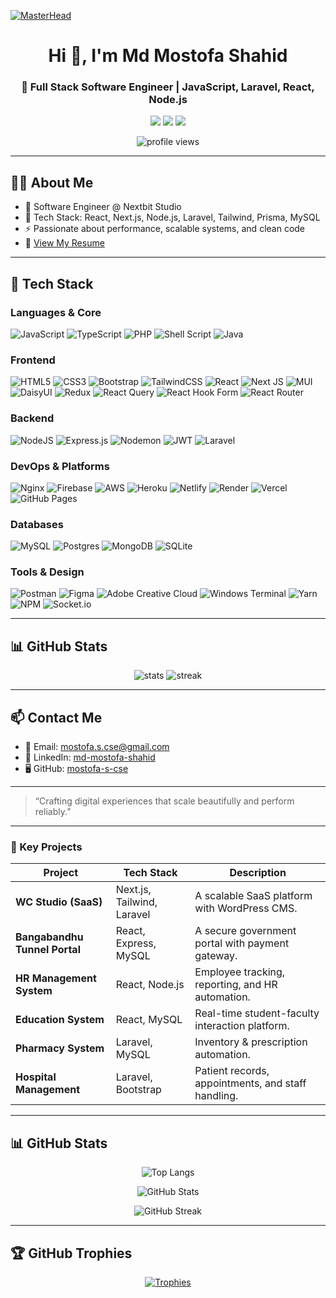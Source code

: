 [![MasterHead](https://firebasestorage.googleapis.com/v0/b/flexi-coding.appspot.com/o/dempgi7-520f8d5f-63d4-4453-8822-dbc149ae27f8.gif?alt=media&token=91c0c7b2-93c3-4029-b011-1a8703c5730d)](https://mostofa-s-cse.io)


<h1 align="center">Hi 👋, I'm Md Mostofa Shahid</h1>
<h3 align="center">🚀 Full Stack Software Engineer | JavaScript, Laravel, React, Node.js</h3>

<p align="center">
  <a href="mailto:mostofa.s.cse@gmail.com"><img src="https://img.shields.io/badge/email-D14836?style=for-the-badge&logo=gmail&logoColor=white" /></a>
  <a href="https://www.linkedin.com/in/md-mostofa-shahid/"><img src="https://img.shields.io/badge/linkedin-0077B5.svg?style=for-the-badge&logo=linkedin&logoColor=white" /></a>
  <a href="https://github.com/mostofa-s-cse"><img src="https://img.shields.io/github/followers/mostofa-s-cse?style=for-the-badge" /></a>
</p>

<p align="center">
  <img src="https://komarev.com/ghpvc/?username=mostofa-s-cse&label=Profile%20views&color=0e75b6&style=flat" alt="profile views" />
</p>

---

## 🧑‍💻 About Me

- 💼 Software Engineer @ Nextbit Studio  
- 🔧 Tech Stack: React, Next.js, Node.js, Laravel, Tailwind, Prisma, MySQL  
- ⚡ Passionate about performance, scalable systems, and clean code  
- 📄 [View My Resume](https://github.com/mostofa-s-cse/mostofa-s-cse/blob/main/MD%20Mostofa%20Shahid%20CV%20Resume.pdf)

---

## 🚀 Tech Stack

### Languages & Core
![JavaScript](https://img.shields.io/badge/javascript-%23323330.svg?style=for-the-badge&logo=javascript&logoColor=%23F7DF1E)
![TypeScript](https://img.shields.io/badge/typescript-%23007ACC.svg?style=for-the-badge&logo=typescript&logoColor=white)
![PHP](https://img.shields.io/badge/PHP-777BB4?logo=php&logoColor=white)
![Shell Script](https://img.shields.io/badge/shell_script-%23121011.svg?style=for-the-badge&logo=gnu-bash&logoColor=white)
![Java](https://img.shields.io/badge/java-%23ED8B00.svg?style=for-the-badge&logo=openjdk&logoColor=white)

### Frontend
![HTML5](https://img.shields.io/badge/html5-%23E34F26.svg?style=for-the-badge&logo=html5&logoColor=white)
![CSS3](https://img.shields.io/badge/css3-%231572B6.svg?style=for-the-badge&logo=css3&logoColor=white)
![Bootstrap](https://img.shields.io/badge/bootstrap-%238511FA.svg?style=for-the-badge&logo=bootstrap&logoColor=white)
![TailwindCSS](https://img.shields.io/badge/tailwindcss-%2338B2AC.svg?style=for-the-badge&logo=tailwind-css&logoColor=white)
![React](https://img.shields.io/badge/react-%2320232a.svg?style=for-the-badge&logo=react&logoColor=%2361DAFB)
![Next JS](https://img.shields.io/badge/Next-black?style=for-the-badge&logo=next.js&logoColor=white)
![MUI](https://img.shields.io/badge/MUI-%230081CB.svg?style=for-the-badge&logo=mui&logoColor=white)
![DaisyUI](https://img.shields.io/badge/daisyui-5A0EF8?style=for-the-badge&logo=daisyui&logoColor=white)
![Redux](https://img.shields.io/badge/redux-%23593d88.svg?style=for-the-badge&logo=redux&logoColor=white)
![React Query](https://img.shields.io/badge/-React%20Query-FF4154?style=for-the-badge&logo=react%20query&logoColor=white)
![React Hook Form](https://img.shields.io/badge/React%20Hook%20Form-%23EC5990.svg?style=for-the-badge&logo=reacthookform&logoColor=white)
![React Router](https://img.shields.io/badge/React_Router-CA4245?style=for-the-badge&logo=react-router&logoColor=white)

### Backend
![NodeJS](https://img.shields.io/badge/node.js-6DA55F?style=for-the-badge&logo=node.js&logoColor=white)
![Express.js](https://img.shields.io/badge/express.js-%23404d59.svg?style=for-the-badge&logo=express&logoColor=%2361DAFB)
![Nodemon](https://img.shields.io/badge/NODEMON-%23323330.svg?style=for-the-badge&logo=nodemon&logoColor=%BBDEAD)
![JWT](https://img.shields.io/badge/JWT-black?style=for-the-badge&logo=JSON%20web%20tokens)
![Laravel](https://img.shields.io/badge/Laravel-v10-FF2D20?style=for-the-badge&logo=laravel&logoColor=white)

### DevOps & Platforms
![Nginx](https://img.shields.io/badge/nginx-%23009639.svg?style=for-the-badge&logo=nginx&logoColor=white)
![Firebase](https://img.shields.io/badge/firebase-%23039BE5.svg?style=for-the-badge&logo=firebase)
![AWS](https://img.shields.io/badge/AWS-%23FF9900.svg?style=for-the-badge&logo=amazon-aws&logoColor=white)
![Heroku](https://img.shields.io/badge/heroku-%23430098.svg?style=for-the-badge&logo=heroku&logoColor=white)
![Netlify](https://img.shields.io/badge/netlify-%23000000.svg?style=for-the-badge&logo=netlify&logoColor=#00C7B7)
![Render](https://img.shields.io/badge/Render-%46E3B7.svg?style=for-the-badge&logo=render&logoColor=white)
![Vercel](https://img.shields.io/badge/vercel-%23000000.svg?style=for-the-badge&logo=vercel&logoColor=white)
![GitHub Pages](https://img.shields.io/badge/github%20pages-121013?style=for-the-badge&logo=github&logoColor=white)

### Databases
![MySQL](https://img.shields.io/badge/mysql-%2300000f.svg?style=for-the-badge&logo=mysql&logoColor=white)
![Postgres](https://img.shields.io/badge/postgres-%23316192.svg?style=for-the-badge&logo=postgresql&logoColor=white)
![MongoDB](https://img.shields.io/badge/MongoDB-%234ea94b.svg?style=for-the-badge&logo=mongodb&logoColor=white)
![SQLite](https://img.shields.io/badge/sqlite-%2307405e.svg?style=for-the-badge&logo=sqlite&logoColor=white)

### Tools & Design
![Postman](https://img.shields.io/badge/Postman-FF6C37?style=for-the-badge&logo=postman&logoColor=white)
![Figma](https://img.shields.io/badge/figma-%23F24E1E.svg?style=for-the-badge&logo=figma&logoColor=white)
![Adobe Creative Cloud](https://img.shields.io/badge/Adobe%20Creative%20Cloud-DA1F26.svg?style=for-the-badge&logo=Adobe%20Creative%20Cloud&logoColor=white)
![Windows Terminal](https://img.shields.io/badge/Windows%20Terminal-%234D4D4D.svg?style=for-the-badge&logo=windows-terminal&logoColor=white)
![Yarn](https://img.shields.io/badge/yarn-%232C8EBB.svg?style=for-the-badge&logo=yarn&logoColor=white)
![NPM](https://img.shields.io/badge/NPM-%23CB3837.svg?style=for-the-badge&logo=npm&logoColor=white)
![Socket.io](https://img.shields.io/badge/Socket.io-black?style=for-the-badge&logo=socket.io&badgeColor=010101)

---

## 📊 GitHub Stats

<p align="center">
  <img src="https://github-readme-stats.vercel.app/api?username=mostofa-s-cse&show_icons=true&theme=radical" alt="stats" />
  <img src="https://github-readme-streak-stats.herokuapp.com/?user=mostofa-s-cse&theme=radical" alt="streak" />
</p>

---

## 📫 Contact Me

- 📧 Email: [mostofa.s.cse@gmail.com](mailto:mostofa.s.cse@gmail.com)  
- 🔗 LinkedIn: [md-mostofa-shahid](https://www.linkedin.com/in/md-mostofa-shahid/)  
- 🖥 GitHub: [mostofa-s-cse](https://github.com/mostofa-s-cse)

---

> “Crafting digital experiences that scale beautifully and perform reliably.”

---

### 🧠 Key Projects

| Project | Tech Stack | Description |
|--------|------------|-------------|
| **WC Studio (SaaS)** | Next.js, Tailwind, Laravel | A scalable SaaS platform with WordPress CMS. |
| **Bangabandhu Tunnel Portal** | React, Express, MySQL | A secure government portal with payment gateway. |
| **HR Management System** | React, Node.js | Employee tracking, reporting, and HR automation. |
| **Education System** | React, MySQL | Real-time student-faculty interaction platform. |
| **Pharmacy System** | Laravel, MySQL | Inventory & prescription automation. |
| **Hospital Management** | Laravel, Bootstrap | Patient records, appointments, and staff handling. |

---

## 📊 GitHub Stats

<p align="center">
  <img src="https://github-readme-stats.vercel.app/api/top-langs?username=mostofa-s-cse&show_icons=true&locale=en&layout=compact&theme=tokyonight" alt="Top Langs" />
</p>

<p align="center">
  <img src="https://github-readme-stats.vercel.app/api?username=mostofa-s-cse&show_icons=true&locale=en&theme=tokyonight" alt="GitHub Stats" />
</p>

<p align="center">
  <img src="https://github-readme-streak-stats.herokuapp.com/?user=mostofa-s-cse&&theme=tokyonight" alt="GitHub Streak" />
</p>

---

## 🏆 GitHub Trophies

<p align="center">
  <a href="https://github.com/ryo-ma/github-profile-trophy">
    <img src="https://github-profile-trophy.vercel.app/?username=mostofa-s-cse&theme=tokyonight&no-frame=true&margin-w=10" alt="Trophies" />
  </a>
</p>

